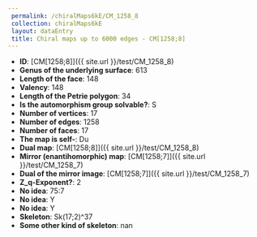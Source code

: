 ```yaml
--- 
 permalink: /chiralMaps6kE/CM_1258_8 
 collection: chiralMaps6kE
 layout: dataEntry
 title: Chiral maps up to 6000 edges - CM[1258;8]
---
```


- **ID**: [CM[1258;8]]({{ site.url }}/test/CM_1258_8)
- **Genus of the underlying surface**: 613
- **Length of the face**: 148
- **Valency**: 148
- **Length of the Petrie polygon**: 34
- **Is the automorphism group solvable?**: S
- **Number of vertices**: 17
- **Number of edges**: 1258
- **Number of faces**: 17
- **The map is self-**: Du
- **Dual map**: [CM[1258;8]]({{ site.url }}/test/CM_1258_8)
- **Mirror (enantihomorphic) map**: [CM[1258;7]]({{ site.url }}/test/CM_1258_7)
- **Dual of the mirror image**: [CM[1258;7]]({{ site.url }}/test/CM_1258_7)
- **Z_q-Exponent?**: 2
- **No idea**:  75:7
- **No idea**: Y
- **No idea**: Y
- **Skeleton**: Sk(17;2)^37
- **Some other kind of skeleton**: nan
